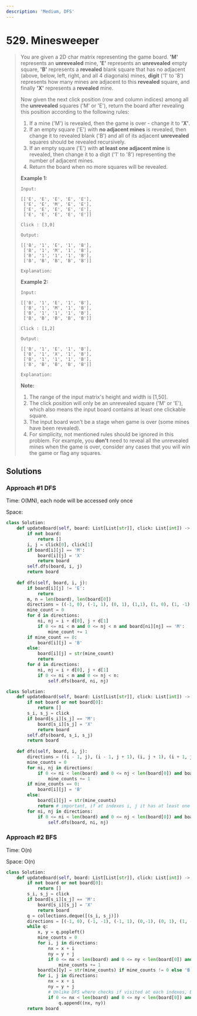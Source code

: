 ```yaml
---
description: 'Medium, DFS'
---
```


# 529. Minesweeper

> You are given a 2D char matrix representing the game board. **'M'** represents an **unrevealed** mine, **'E'** represents an **unrevealed** empty square, **'B'** represents a **revealed** blank square that has no adjacent \(above, below, left, right, and all 4 diagonals\) mines, **digit** \('1' to '8'\) represents how many mines are adjacent to this **revealed** square, and finally **'X'** represents a **revealed** mine.
>
> Now given the next click position \(row and column indices\) among all the **unrevealed** squares \('M' or 'E'\), return the board after revealing this position according to the following rules:
>
> 1. If a mine \('M'\) is revealed, then the game is over - change it to **'X'**.
> 2. If an empty square \('E'\) with **no adjacent mines** is revealed, then change it to revealed blank \('B'\) and all of its adjacent **unrevealed** squares should be revealed recursively.
> 3. If an empty square \('E'\) with **at least one adjacent mine** is revealed, then change it to a digit \('1' to '8'\) representing the number of adjacent mines.
> 4. Return the board when no more squares will be revealed.
>
> **Example 1:**
>
> ```text
> Input: 
>
> [['E', 'E', 'E', 'E', 'E'],
>  ['E', 'E', 'M', 'E', 'E'],
>  ['E', 'E', 'E', 'E', 'E'],
>  ['E', 'E', 'E', 'E', 'E']]
>
> Click : [3,0]
>
> Output: 
>
> [['B', '1', 'E', '1', 'B'],
>  ['B', '1', 'M', '1', 'B'],
>  ['B', '1', '1', '1', 'B'],
>  ['B', 'B', 'B', 'B', 'B']]
>
> Explanation:
>
> ```
>
> **Example 2:**
>
> ```text
> Input: 
>
> [['B', '1', 'E', '1', 'B'],
>  ['B', '1', 'M', '1', 'B'],
>  ['B', '1', '1', '1', 'B'],
>  ['B', 'B', 'B', 'B', 'B']]
>
> Click : [1,2]
>
> Output: 
>
> [['B', '1', 'E', '1', 'B'],
>  ['B', '1', 'X', '1', 'B'],
>  ['B', '1', '1', '1', 'B'],
>  ['B', 'B', 'B', 'B', 'B']]
>
> Explanation:
>
> ```
>
> **Note:**
>
> 1. The range of the input matrix's height and width is \[1,50\].
> 2. The click position will only be an unrevealed square \('M' or 'E'\), which also means the input board contains at least one clickable square.
> 3. The input board won't be a stage when game is over \(some mines have been revealed\).
> 4. For simplicity, not mentioned rules should be ignored in this problem. For example, you **don't** need to reveal all the unrevealed mines when the game is over, consider any cases that you will win the game or flag any squares.

## Solutions

### Approach \#1 DFS

Time: O\(MN\), each node will be accessed only once

Space: 

```python
class Solution:
    def updateBoard(self, board: List[List[str]], click: List[int]) -> List[List[str]]:
        if not board:
            return []
        i, j = click[0], click[1]
        if board[i][j] == 'M':
            board[i][j] = 'X'
            return board
        self.dfs(board, i, j)
        return board
        
    def dfs(self, board, i, j):
        if board[i][j] != 'E':
            return
        m, n = len(board), len(board[0])
        directions = ((-1, 0), (-1, 1), (0, 1), (1,1), (1, 0), (1, -1), (0, -1), (-1, -1))
        mine_count = 0
        for d in directions:
            ni, nj = i + d[0], j + d[1]
            if 0 <= ni < m and 0 <= nj < n and board[ni][nj] == 'M':
                mine_count += 1
        if mine_count == 0:
            board[i][j] = 'B'
        else:
            board[i][j] = str(mine_count)
            return
        for d in directions:
            ni, nj = i + d[0], j + d[1]
            if 0 <= ni < m and 0 <= nj < n:
                self.dfs(board, ni, nj)
```

```python
class Solution:
    def updateBoard(self, board: List[List[str]], click: List[int]) -> List[List[str]]:
        if not board or not board[0]:
            return []
        s_i, s_j = click
        if board[s_i][s_j] == 'M':
            board[s_i][s_j] = 'X'
            return board
        self.dfs(board, s_i, s_j)
        return board
        
    def dfs(self, board, i, j):
        directions = ((i - 1, j), (i - 1, j + 1), (i, j + 1), (i + 1, j + 1), (i + 1, j), (i + 1, j - 1), (i, j - 1), (i - 1, j - 1))
        mine_counts = 0
        for ni, nj in directions:
            if 0 <= ni < len(board) and 0 <= nj < len(board[0]) and board[ni][nj] == 'M':
                mine_counts += 1
        if mine_counts == 0:
            board[i][j] = 'B'
        else:
            board[i][j] = str(mine_counts)
            return # important, if at indexes i, j it has at least one mine, then it shouldn't have any more dfs
        for ni, nj in directions:
            if 0 <= ni < len(board) and 0 <= nj < len(board[0]) and board[ni][nj] == 'E':
                self.dfs(board, ni, nj)
```

### Approach \#2 BFS

Time: O\(n\)

Space: O\(n\)

```python
class Solution:
    def updateBoard(self, board: List[List[str]], click: List[int]) -> List[List[str]]:
        if not board or not board[0]:
            return []
        s_i, s_j = click
        if board[s_i][s_j] == 'M':
            board[s_i][s_j] = 'X'
            return board
        q = collections.deque([(s_i, s_j)])
        directions = [(-1, 0), (-1, -1), (-1, 1), (0,-1), (0, 1), (1, -1), (1, 0), (1, 1)]
        while q:
            x, y = q.popleft()
            mine_counts = 0
            for i, j in directions:
                nx = x + i
                ny = y + j
                if 0 <= nx < len(board) and 0 <= ny < len(board[0]) and board[nx][ny] == 'M':
                    mine_counts += 1
            board[x][y] = str(mine_counts) if mine_counts != 0 else 'B'
            for i, j in directions:
                nx = x + i
                ny = y + j
                # Unlike DFS where checks if visited at each indexes, BFS could potentially add duplicate (i,j) to the queue so we check that (i,j) is not already in the queue
                if 0 <= nx < len(board) and 0 <= ny < len(board[0]) and (nx, ny) not in q and board[nx][ny] == 'E' and board[x][y] == 'B':
                    q.append((nx, ny))
        return board
```

